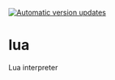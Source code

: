 [![Automatic version updates](https://github.com/ZOSOpenTools/luaport/actions/workflows/bump.yml/badge.svg)](https://github.com/ZOSOpenTools/luaport/actions/workflows/bump.yml)

# lua

Lua interpreter
